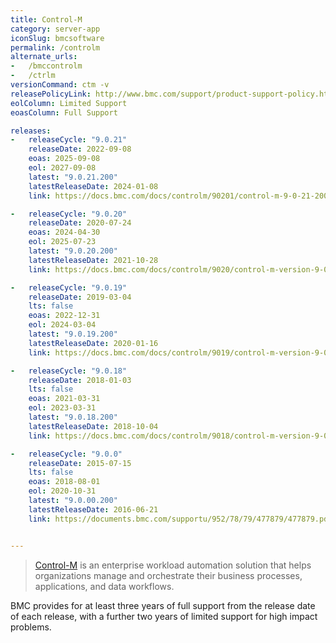 ```yaml
---
title: Control-M
category: server-app
iconSlug: bmcsoftware
permalink: /controlm
alternate_urls:
-   /bmccontrolm
-   /ctrlm
versionCommand: ctm -v
releasePolicyLink: http://www.bmc.com/support/product-support-policy.html
eolColumn: Limited Support
eoasColumn: Full Support

releases:
-   releaseCycle: "9.0.21"
    releaseDate: 2022-09-08
    eoas: 2025-09-08
    eol: 2027-09-08
    latest: "9.0.21.200"
    latestReleaseDate: 2024-01-08
    link: https://docs.bmc.com/docs/controlm/90201/control-m-9-0-21-200-release-notes-1238266316.html

-   releaseCycle: "9.0.20"
    releaseDate: 2020-07-24
    eoas: 2024-04-30
    eol: 2025-07-23
    latest: "9.0.20.200"
    latestReleaseDate: 2021-10-28
    link: https://docs.bmc.com/docs/controlm/9020/control-m-version-9-0-20-200-release-notes-1007971086.html

-   releaseCycle: "9.0.19"
    releaseDate: 2019-03-04
    lts: false
    eoas: 2022-12-31
    eol: 2024-03-04
    latest: "9.0.19.200"
    latestReleaseDate: 2020-01-16
    link: https://docs.bmc.com/docs/controlm/9019/control-m-version-9-0-19-200-release-notes-862843904.html 

-   releaseCycle: "9.0.18"
    releaseDate: 2018-01-03
    lts: false
    eoas: 2021-03-31
    eol: 2023-03-31
    latest: "9.0.18.200"
    latestReleaseDate: 2018-10-04
    link: https://docs.bmc.com/docs/controlm/9018/control-m-version-9-0-18-200-release-notes-830144784.html

-   releaseCycle: "9.0.0"
    releaseDate: 2015-07-15
    lts: false
    eoas: 2018-08-01
    eol: 2020-10-31
    latest: "9.0.00.200"
    latestReleaseDate: 2016-06-21
    link: https://documents.bmc.com/supportu/952/78/79/477879/477879.pdf


---
```



> [Control-M](https://www.bmc.com/it-solutions/control-m.html) is an enterprise workload automation solution that helps organizations manage and orchestrate their business processes, applications, and data workflows.

BMC provides for at least three years of full support from the release date of each release, with a further two years of limited support for high impact problems.
